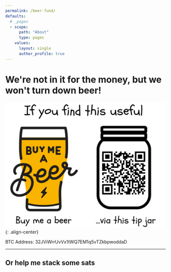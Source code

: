 ```yaml
---
permalink: /beer-fund/
defaults:
  # _pages
  - scope:
      path: "About"
      type: pages
    values:
      layout: single
      author_profile: true
---
```


# We're not in it for the money, but we won't turn down beer!

![](/assets/images/site-images/tip-for-crypto-words.png){: .align-center}

BTC Address: 32JViWrrUvVx1tWQ7EM1q5vTZkbpwoddaD

***

## Or help me stack some sats


<!-- Beginning of tippin.me Button -->
<div id="tippin-button" data-dest="_joerodgers"></div>
<script src="https://tippin.me/buttons/tip.js" type="text/javascript"></script>
<!-- End of tippin.me Button -->

